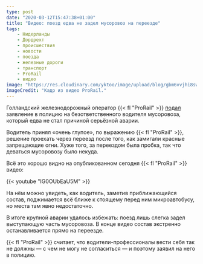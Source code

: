 ```yaml
---
type: post
date: "2020-03-12T15:47:38+01:00"
title: "Видео: поезд едва не задел мусоровоз на переезде"
tags:
    - Нидерланды
    - Дордрехт
    - происшествия
    - новости
    - поезда
    - железные дороги
    - транспорт
    - ProRail
    - видео
image: "https://res.cloudinary.com/yktoo/image/upload/blog/gbm6vvjhi8swquu7otz3.jpg"
imageCredit: "Кадр из видео ProRail."
---
```


Голландский железнодорожный оператор {{< fl "ProRail" >}} [подал](https://nos.nl/artikel/2326862-prorail-doet-aangifte-tegen-trucker-na-levensgevaarlijke-actie.html) заявление в полицию на безответственного водителя мусоровоза, который едва не стал причиной серьёзной аварии.

<!--more-->

Водитель принял «очень глупое», по выражению {{< fl "ProRail" >}}, решение проехать через переезд после того, как замигали красные запрещающие огни. Хуже того, за переездом была пробка, так что деваться мусоровозу было некуда.

Всё это хорошо видно на опубликованном сегодня {{< fl "ProRail" >}} видео:

{{< youtube "IG0OUbEaU5M" >}}

На нём можно увидеть, как водитель, заметив приближающийся состав, поджимается всё ближе к стоящему перед ним микроавтобусу, но места там явно недостаточно.

В итоге крупной аварии удалось избежать: поезд лишь слегка задел выступающую часть мусоровоза. В конце видео состав экстренно останавливается прямо на переезде.

{{< fl "ProRail" >}} считает, что водители-профессионалы вести себя так не должны — с чем не могу не согласиться — и поэтому заявил на него в полицию.

